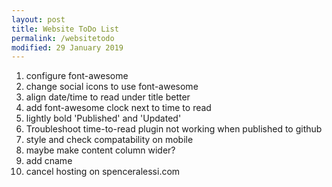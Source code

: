 ```yaml
---
layout: post
title: Website ToDo List
permalink: /websitetodo
modified: 29 January 2019
---
```

1. configure font-awesome
2. change social icons to use font-awesome
3. align date/time to read under title better
4. add font-awesome clock next to time to read
5. lightly bold 'Published' and 'Updated'
6. Troubleshoot time-to-read plugin not working when published to github
7. style and check compatability on mobile
8. maybe make content column wider?
9. add cname
10. cancel hosting on spenceralessi.com